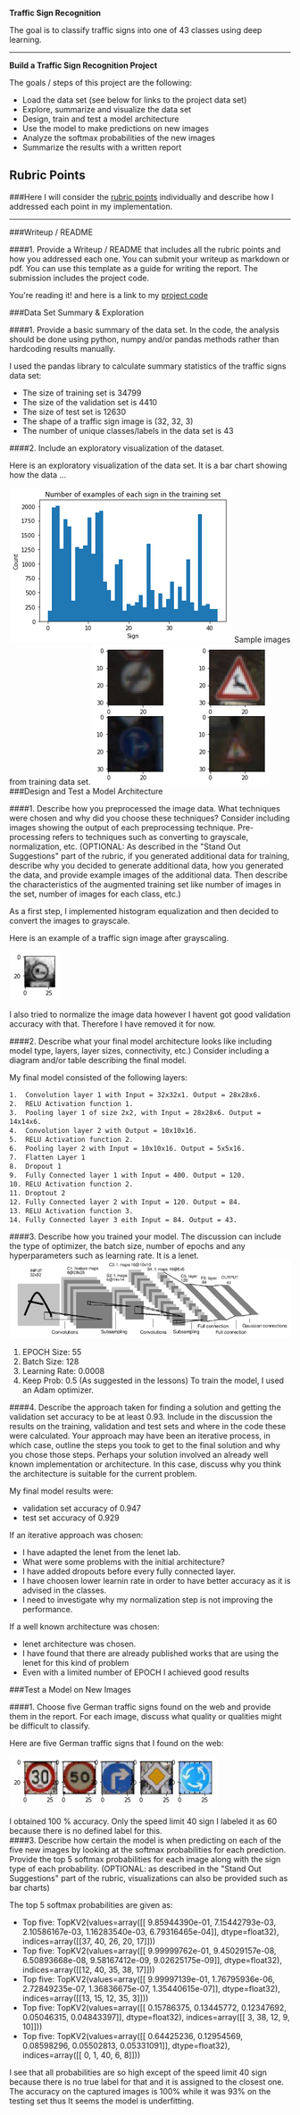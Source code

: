 **Traffic Sign Recognition** 



The goal is to classify traffic signs into one of 43 classes using deep learning.

---

**Build a Traffic Sign Recognition Project**

The goals / steps of this project are the following:
* Load the data set (see below for links to the project data set)
* Explore, summarize and visualize the data set
* Design, train and test a model architecture
* Use the model to make predictions on new images
* Analyze the softmax probabilities of the new images
* Summarize the results with a written report


[//]: # (Image References)

[image1]: ./examples/HistogramOfTheDataSet.png "Visualization"
[image2]: ./examples/GrayScaleImages.png "Grayscaling"
[image3]: ./examples/random_noise.jpg "Random Noise"
[image4]: ./examples/5RandomImages.png "Traffic Sign 1"
[image5]: ./examples/randomTrafficSign02.png "Traffic Sign 2"
[image6]: ./examples/randomTrafficSign03.png "Traffic Sign 3"
[image7]: ./examples/randomTrafficSign04.png "Traffic Sign 4"
[image8]: ./examples/randomTrafficSign4InOne.png "Traffic Sign 5"
[image9]: ./examples/lenet.png "Traffic Sign 5"

## Rubric Points
###Here I will consider the [rubric points](https://review.udacity.com/#!/rubrics/481/view) individually and describe how I addressed each point in my implementation.  

---
###Writeup / README

####1. Provide a Writeup / README that includes all the rubric points and how you addressed each one. You can submit your writeup as markdown or pdf. You can use this template as a guide for writing the report. The submission includes the project code.


You're reading it! and here is a link to my [project code](https://github.com/udacity/CarND-Traffic-Sign-Classifier-Project/blob/master/Traffic_Sign_Classifier.ipynb)

###Data Set Summary & Exploration

####1. Provide a basic summary of the data set. In the code, the analysis should be done using python, numpy and/or pandas methods rather than hardcoding results manually.

I used the pandas library to calculate summary statistics of the traffic
signs data set:

* The size of training set is 34799
* The size of the validation set is 4410
* The size of test set is 12630
* The shape of a traffic sign image is (32, 32, 3)
* The number of unique classes/labels in the data set is 43

####2. Include an exploratory visualization of the dataset.

Here is an exploratory visualization of the data set. It is a bar chart showing how the data ...

![alt text][image1]
Sample images from training data set.
![alt text][image8]
###Design and Test a Model Architecture

####1. Describe how you preprocessed the image data. What techniques were chosen and why did you choose these techniques? Consider including images showing the output of each preprocessing technique. Pre-processing refers to techniques such as converting to grayscale, normalization, etc. (OPTIONAL: As described in the "Stand Out Suggestions" part of the rubric, if you generated additional data for training, describe why you decided to generate additional data, how you generated the data, and provide example images of the additional data. Then describe the characteristics of the augmented training set like number of images in the set, number of images for each class, etc.)

As a first step, I implemented histogram equalization and then decided to convert the images to grayscale.

Here is an example of a traffic sign image after grayscaling.

![alt text][image2]

 I also tried to normalize the image data  however I havent got good validation accuracy with that. Therefore I have removed it for now.



####2. Describe what your final model architecture looks like including model type, layers, layer sizes, connectivity, etc.) Consider including a diagram and/or table describing the final model.

My final model consisted of the following layers:

 

    1.  Convolution layer 1 with Input = 32x32x1. Output = 28x28x6.
    2.  RELU Activation function 1.
    3.  Pooling layer 1 of size 2x2, with Input = 28x28x6. Output = 14x14x6.
    4.  Convolution layer 2 with Output = 10x10x16.
    5.  RELU Activation function 2.
    6.  Pooling layer 2 with Input = 10x10x16. Output = 5x5x16.
    7.  Flatten Layer 1
    8.  Dropout 1
    9.  Fully Connected layer 1 with Input = 400. Output = 120.
    10. RELU Activation function 2.
    11. Droptout 2
    12. Fully Connected layer 2 with Input = 120. Output = 84.
    13. RELU Activation function 3.
    14. Fully Connected layer 3 eith Input = 84. Output = 43.
####3. Describe how you trained your model. The discussion can include the type of optimizer, the batch size, number of epochs and any hyperparameters such as learning rate. It is a lenet. 
![alt text][image9]
1. EPOCH Size: 55
2. Batch Size: 128
3. Learning Rate: 0.0008
4. Keep Prob: 0.5 (As suggested in the lessons)
To train the model, I used an Adam optimizer. 

####4. Describe the approach taken for finding a solution and getting the validation set accuracy to be at least 0.93. Include in the discussion the results on the training, validation and test sets and where in the code these were calculated. Your approach may have been an iterative process, in which case, outline the steps you took to get to the final solution and why you chose those steps. Perhaps your solution involved an already well known implementation or architecture. In this case, discuss why you think the architecture is suitable for the current problem.

My final model results were:
* validation set accuracy of 0.947 
* test set accuracy of 0.929

If an iterative approach was chosen:
* I have adapted the lenet from the lenet lab.
* What were some problems with the initial architecture?
* I have added dropouts before every fully connected layer.
* I have choosen lower learnin rate in order to have better accuracy as it is advised in the classes.
* I need to investigate why my normalization step is not improving the performance.

If a well known architecture was chosen:
* lenet architecture was chosen.
* I have found that there are already published works that are using the lenet for this kind of problem
* Even with a limited number of EPOCH I achieved good results
 

###Test a Model on New Images

####1. Choose five German traffic signs found on the web and provide them in the report. For each image, discuss what quality or qualities might be difficult to classify.

Here are five German traffic signs that I found on the web:

![alt text][image4] 

I obtained 100 % accuracy. Only the speed limit 40 sign I labeled it as 60 because there is no defined label for this.  
####3. Describe how certain the model is when predicting on each of the five new images by looking at the softmax probabilities for each prediction. Provide the top 5 softmax probabilities for each image along with the sign type of each probability. (OPTIONAL: as described in the "Stand Out Suggestions" part of the rubric, visualizations can also be provided such as bar charts)

The top 5 softmax probabilities are given as:
* Top five:  TopKV2(values=array([[  9.85944390e-01,   7.15442793e-03,   2.10586167e-03, 1.16283540e-03,   6.79316465e-04]], dtype=float32), indices=array([[37, 40, 26, 20, 17]]))
* Top five:  TopKV2(values=array([[  9.99999762e-01,   9.45029157e-08,   6.50893668e-08, 9.58167412e-09,   9.02625175e-09]], dtype=float32), indices=array([[12, 40, 35, 38, 17]]))
* Top five:  TopKV2(values=array([[  9.99997139e-01,   1.76795936e-06,   2.72849235e-07, 1.36836675e-07,   1.35440615e-07]], dtype=float32), indices=array([[13, 15, 12, 35,  3]]))
* Top five:  TopKV2(values=array([[ 0.15786375,  0.13445772,  0.12347692,  0.05046315,  0.04843397]], dtype=float32), indices=array([[ 3, 38, 12,  9, 10]]))
* Top five:  TopKV2(values=array([[ 0.64425236,  0.12954569,  0.08598296,  0.05502813,  0.05331091]], dtype=float32), indices=array([[ 0,  1, 40,  6,  8]]))

I see that all probabilities are so high except of the speed limit 40 sign because there is no true label for that and it is assigned to the closest one. 
The accuracy on the captured images is 100% while it was 93% on the testing set thus It seems the model is underfitting.
